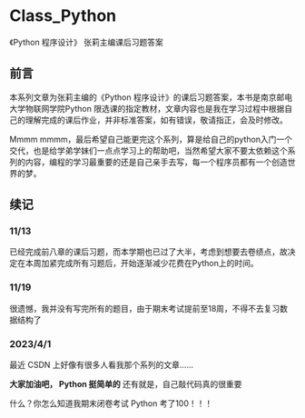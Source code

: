 # Class_Python

《Python 程序设计》 张莉主编课后习题答案

## 前言

本系列文章为张莉主编的《Python 程序设计》的课后习题答案，本书是南京邮电大学物联网学院Python
限选课的指定教材，文章内容也是我在学习过程中根据自己的理解完成的课后作业，并非标准答案，如有错误，敬请指正，会及时修改。

Mmmm mmmm，最后希望自己能更完这个系列，算是给自己的python入门一个交代，也是给学弟学妹们一点点学习上的帮助吧，当然希望大家不要太依赖这个系列的内容，编程的学习最重要的还是自己亲手去写，每一个程序员都有一个创造世界的梦。

## 续记

### 11/13
已经完成前八章的课后习题，而本学期也已过了大半，考虑到想要去卷绩点，故决定在本周加紧完成所有习题后，开始逐渐减少花费在Python上的时间。
### 11/19
很遗憾，我并没有写完所有的题目，由于期末考试提前至18周，不得不去复习数据结构了 

### 2023/4/1
最近 CSDN 上好像有很多人看我那个系列的文章……

**大家加油吧， Python 挺简单的**
还有就是，自己敲代码真的很重要

什么？你怎么知道我期末闭卷考试 Python 考了100！！！
